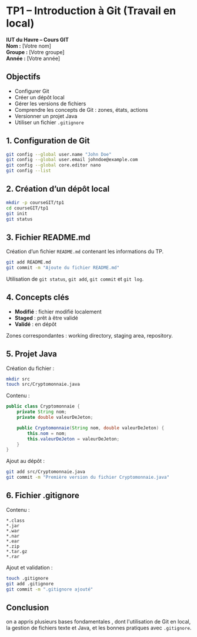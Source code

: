 # TP1 – Introduction à Git (Travail en local)

**IUT du Havre – Cours GIT**  
**Nom :** [Votre nom]  
**Groupe :** [Votre groupe]  
**Année :** [Votre année]

## Objectifs

- Configurer Git
- Créer un dépôt local
- Gérer les versions de fichiers
- Comprendre les concepts de Git : zones, états, actions
- Versionner un projet Java
- Utiliser un fichier `.gitignore`

## 1. Configuration de Git

```bash
git config --global user.name "John Doe"
git config --global user.email johndoe@example.com
git config --global core.editor nano
git config --list
```

## 2. Création d’un dépôt local

```bash
mkdir -p courseGIT/tp1
cd courseGIT/tp1
git init
git status
```

## 3. Fichier README.md

Création d’un fichier `README.md` contenant les informations du TP.

```bash
git add README.md
git commit -m "Ajoute du fichier README.md"
```

Utilisation de `git status`, `git add`, `git commit` et `git log`.

## 4. Concepts clés

- **Modifié** : fichier modifié localement
- **Staged** : prêt à être validé
- **Validé** : en dépôt

Zones correspondantes : working directory, staging area, repository.

## 5. Projet Java

Création du fichier :

```bash
mkdir src
touch src/Cryptomonnaie.java
```

Contenu :

```java
public class Cryptomonnaie {
    private String nom;
    private double valeurDeJeton;

    public Cryptomonnaie(String nom, double valeurDeJeton) {
        this.nom = nom;
        this.valeurDeJeton = valeurDeJeton;
    }
}
```

Ajout au dépôt :

```bash
git add src/Cryptomonnaie.java
git commit -m "Première version du fichier Cryptomonnaie.java"
```

## 6. Fichier .gitignore

Contenu :

```
*.class
*.jar
*.war
*.nar
*.ear
*.zip
*.tar.gz
*.rar
```

Ajout et validation :

```bash
touch .gitignore
git add .gitignore
git commit -m ".gitignore ajouté"
```

## Conclusion

on a appris plusieurs bases fondamentales , dont l'utilisation de Git en local, la gestion de fichiers texte et Java, et les bonnes pratiques avec `.gitignore`.
